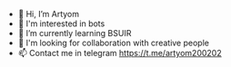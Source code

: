 - 👋 Hi, I’m Artyom
- 👀 I'm interested in bots
- 🌱 I’m currently learning BSUIR
- 💞️ I'm looking for collaboration with creative people
- 📫 Contact me in telegram https://t.me/artyom200202

<!---
ArtyomFreelancer/ArtyomFreelancer is a ✨ special ✨ repository because its `README.md` (this file) appears on your GitHub profile.
You can click the Preview link to take a look at your changes.
--->
